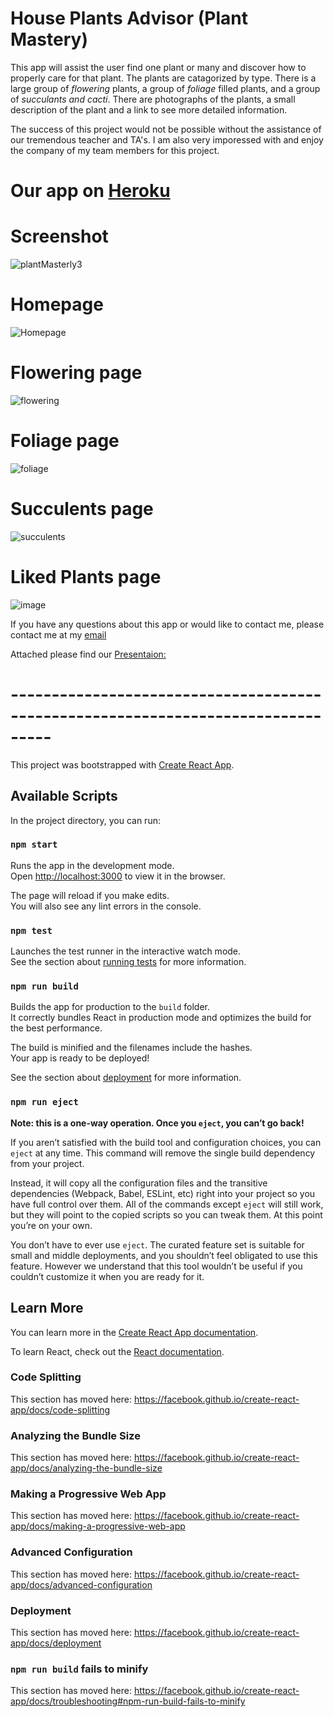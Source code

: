 # House Plants Advisor (Plant Mastery)

This app will assist the user find one plant or many and discover how to properly care for that plant.  The plants are catagorized by type.  There is a large group of *flowering* plants, a group of *foliage* filled plants, and a group of *succulants and cacti*.  There are photographs of the plants, a small description of the plant and a link to see more detailed information.  

The success of this project would not be possible without the assistance of our tremendous teacher and TA's.  I am also very imporessed with and enjoy the company of my team members for this project.  

# Our app on [Heroku](https://plantmastery.herokuapp.com/)


# Screenshot

![plantMasterly3](https://user-images.githubusercontent.com/45270593/54211545-e7ca2780-44b7-11e9-9056-3e4d0fb4cb50.gif)


# Homepage

![Homepage](https://user-images.githubusercontent.com/45270593/54871262-ad01a280-4d87-11e9-90c4-6f5c8dd845f1.png)



# Flowering page

![flowering](https://user-images.githubusercontent.com/45270593/54871274-d91d2380-4d87-11e9-8e3e-e9e3f88cc9f9.png)


# Foliage page

![foliage](https://user-images.githubusercontent.com/45270593/54935649-18b64d80-4ef7-11e9-89d0-1c58057585cc.png)


# Succulents page

![succulents](https://user-images.githubusercontent.com/45270593/54871284-ffdb5a00-4d87-11e9-9262-61386cd016c5.png)

# Liked Plants page

![image](https://user-images.githubusercontent.com/44899945/55292401-772c7180-53b8-11e9-882d-3b87f2afded7.png)



If you have any questions about this app or would like to contact me, please contact me at my [email](charityaquinn@gmail.com)


Attached please find our [Presentaion:](https://docs.google.com/presentation/d/1kI_l-NJEAyjhM3FpH13fQl5HlETzqUJqP6iP9l44EJc/edit?usp=sharing)



# ---------------------------------------------------------------------------------

This project was bootstrapped with [Create React App](https://github.com/facebook/create-react-app).

## Available Scripts

In the project directory, you can run:

### `npm start`

Runs the app in the development mode.<br>
Open [http://localhost:3000](http://localhost:3000) to view it in the browser.

The page will reload if you make edits.<br>
You will also see any lint errors in the console.

### `npm test`

Launches the test runner in the interactive watch mode.<br>
See the section about [running tests](https://facebook.github.io/create-react-app/docs/running-tests) for more information.

### `npm run build`

Builds the app for production to the `build` folder.<br>
It correctly bundles React in production mode and optimizes the build for the best performance.

The build is minified and the filenames include the hashes.<br>
Your app is ready to be deployed!

See the section about [deployment](https://facebook.github.io/create-react-app/docs/deployment) for more information.

### `npm run eject`

**Note: this is a one-way operation. Once you `eject`, you can’t go back!**

If you aren’t satisfied with the build tool and configuration choices, you can `eject` at any time. This command will remove the single build dependency from your project.

Instead, it will copy all the configuration files and the transitive dependencies (Webpack, Babel, ESLint, etc) right into your project so you have full control over them. All of the commands except `eject` will still work, but they will point to the copied scripts so you can tweak them. At this point you’re on your own.

You don’t have to ever use `eject`. The curated feature set is suitable for small and middle deployments, and you shouldn’t feel obligated to use this feature. However we understand that this tool wouldn’t be useful if you couldn’t customize it when you are ready for it.

## Learn More

You can learn more in the [Create React App documentation](https://facebook.github.io/create-react-app/docs/getting-started).

To learn React, check out the [React documentation](https://reactjs.org/).

### Code Splitting

This section has moved here: https://facebook.github.io/create-react-app/docs/code-splitting

### Analyzing the Bundle Size

This section has moved here: https://facebook.github.io/create-react-app/docs/analyzing-the-bundle-size

### Making a Progressive Web App

This section has moved here: https://facebook.github.io/create-react-app/docs/making-a-progressive-web-app

### Advanced Configuration

This section has moved here: https://facebook.github.io/create-react-app/docs/advanced-configuration

### Deployment

This section has moved here: https://facebook.github.io/create-react-app/docs/deployment

### `npm run build` fails to minify

This section has moved here: https://facebook.github.io/create-react-app/docs/troubleshooting#npm-run-build-fails-to-minify

